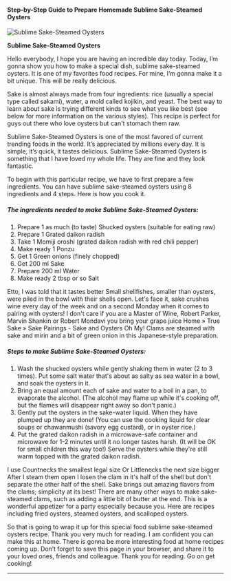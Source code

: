             

#### Step-by-Step Guide to Prepare Homemade Sublime Sake-Steamed Oysters

![Sublime Sake-Steamed Oysters](https://img-global.cpcdn.com/recipes/6256347856240640/751x532cq70/sublime-sake-steamed-oysters-recipe-main-photo.jpg)

**Sublime Sake-Steamed Oysters**

Hello everybody, I hope you are having an incredible day today. Today, I’m gonna show you how to make a special dish, sublime sake-steamed oysters. It is one of my favorites food recipes. For mine, I’m gonna make it a bit unique. This will be really delicious.

Sake is almost always made from four ingredients: rice (usually a special type called sakami), water, a mold called kojikin, and yeast. The best way to learn about sake is trying different kinds to see what you like best (see below for more information on the various styles). This recipe is perfect for guys out there who love oysters but can't stomach them raw.

Sublime Sake-Steamed Oysters is one of the most favored of current trending foods in the world. It’s appreciated by millions every day. It is simple, it’s quick, it tastes delicious. Sublime Sake-Steamed Oysters is something that I have loved my whole life. They are fine and they look fantastic.

To begin with this particular recipe, we have to first prepare a few ingredients. You can have sublime sake-steamed oysters using 8 ingredients and 4 steps. Here is how you cook it.

##### The ingredients needed to make Sublime Sake-Steamed Oysters:

1.  Prepare 1 as much (to taste) Shucked oysters (suitable for eating raw)
2.  Prepare 1 Grated daikon radish
3.  Take 1 Momiji oroshi (grated daikon radish with red chili pepper)
4.  Make ready 1 Ponzu
5.  Get 1 Green onions (finely chopped)
6.  Get 200 ml Sake
7.  Prepare 200 ml Water
8.  Make ready 2 tbsp or so Salt

Etto, I was told that it tastes better Small shellfishes, smaller than oysters, were piled in the bowl with their shells open. Let's face it, sake crushes wine every day of the week and on a second Monday when it comes to pairing with oysters! I don't care if you are a Master of Wine, Robert Parker, Marvin Shankin or Robert Mondavi you bring your grape juice Home » True Sake » Sake Pairings - Sake and Oysters Oh My! Clams are steamed with sake and mirin and a bit of green onion in this Japanese-style preparation.

##### Steps to make Sublime Sake-Steamed Oysters:

1.  Wash the shucked oysters while gently shaking them in water (2 to 3 times). Put some salt water that's about as salty as sea water in a bowl, and soak the oysters in it.
2.  Bring an equal amount each of sake and water to a boil in a pan, to evaporate the alcohol. (The alcohol may flame up while it's cooking off, but the flames will disappear right away so don't panic.)
3.  Gently put the oysters in the sake-water liquid. When they have plumped up they are done! (You can use the cooking liquid for clear soups or chawanmushi (savory egg custard), or in oyster rice.)
4.  Put the grated daikon radish in a microwave-safe container and microwave for 1-2 minutes until it no longer tastes harsh. (It will be OK for small children this way too!) Serve the oysters while they're still warm topped with the grated daikon radish.

I use Countnecks the smallest legal size Or Littlenecks the next size bigger After I steam them open I losen the clam in it's half of the shell but don't separate the other half of the shell. Sake brings out amazing flavors from the clams; simplicity at its best! There are many other ways to make sake-steamed clams, such as adding a little bit of butter at the end. This is a wonderful appetizer for a party especially because you. Here are recipes including fried oysters, steamed oysters, and scalloped oysters.

So that is going to wrap it up for this special food sublime sake-steamed oysters recipe. Thank you very much for reading. I am confident you can make this at home. There is gonna be more interesting food at home recipes coming up. Don’t forget to save this page in your browser, and share it to your loved ones, friends and colleague. Thank you for reading. Go on get cooking!

* * *